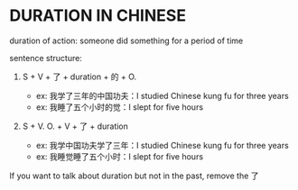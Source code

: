 # DURATION IN CHINESE

duration of action:
someone did something for a period of time

sentence structure:
1. S + V + 了 + duration + 的 + O.
   * ex: 我学了三年的中国功夫：I studied Chinese kung fu for three years
   * ex: 我睡了五个小时的觉：I slept for five hours

2. S + V. O. + V + 了 + duration
   * ex: 我学中国功夫学了三年：I studied Chinese kung fu for three years
   * ex: 我睡觉睡了五个小时：I slept for five hours

If you want to talk about duration but not in the past, remove the 了
